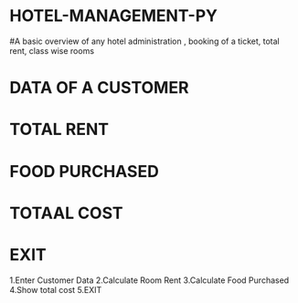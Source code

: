 # HOTEL-MANAGEMENT-PY
  #A basic overview of any hotel administration , booking of a ticket, total rent, class wise rooms

# DATA OF A CUSTOMER
# TOTAL RENT
# FOOD PURCHASED
# TOTAAL COST
# EXIT
        
1.Enter Customer Data
2.Calculate Room Rent
3.Calculate Food Purchased
4.Show total cost
5.EXIT

